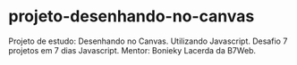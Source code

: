 # projeto-desenhando-no-canvas
Projeto de estudo: Desenhando no Canvas. Utilizando Javascript. 
Desafio 7 projetos em 7 dias Javascript. 
Mentor: Bonieky Lacerda da B7Web.
